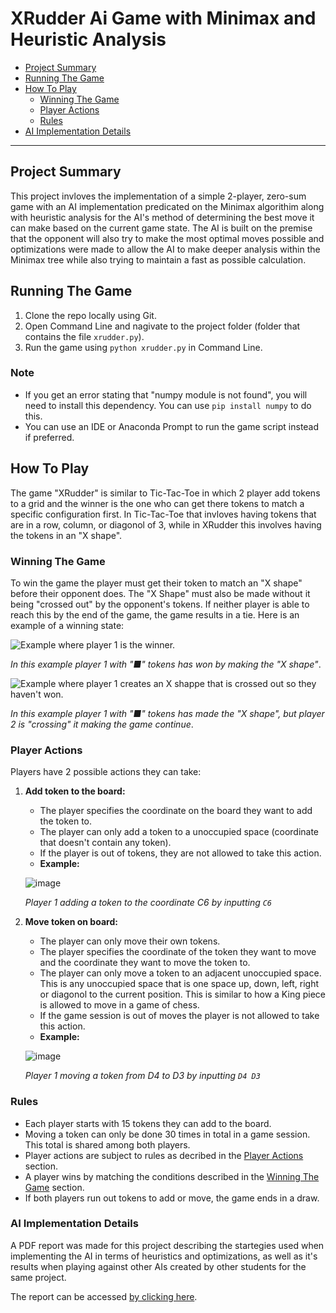 # XRudder Ai Game with Minimax and Heuristic Analysis

- [Project Summary](#Project-Summary)
- [Running The Game](#Running-The-Game)
- [How To Play](#How-To-Play)
  - [Winning The Game](#Winning-The-Game)
  - [Player Actions](#Player-Actions)
  - [Rules](#Rules)
- [AI Implementation Details](#AI-Implementation-Details)

---

## Project Summary

This project invloves the implementation of a simple 2-player, zero-sum game with an AI implementation predicated on the Minimax algorithim along with heuristic analysis for the AI's method of determining the best move it can make based on the current game state. The AI is built on the premise that the opponent will also try to make the most optimal moves possible and optimizations were made to allow the AI to make deeper analysis within the Minimax tree while also trying to maintain a fast as possible calculation.

## Running The Game

1. Clone the repo locally using Git.
2. Open Command Line and nagivate to the project folder (folder that contains the file `xrudder.py`).
3. Run the game using `python xrudder.py` in Command Line.

### Note

- If you get an error stating that "numpy module is not found", you will need to install this dependency. You can use `pip install numpy` to do this.
- You can use an IDE or Anaconda Prompt to run the game script instead if preferred.

## How To Play

The game "XRudder" is similar to Tic-Tac-Toe in which 2 player add tokens to a grid and the winner is the one who can get there tokens to match a specific configuration first. In Tic-Tac-Toe that invloves having tokens that are in a row, column, or diagonol of 3, while in XRudder this involves having the tokens in an "X shape".

### Winning The Game

To win the game the player must get their token to match an "X shape" before their opponent does. The "X Shape" must also be made without it being "crossed out" by the opponent's tokens. If neither player is able to reach this by the end of the game, the game results in a tie. Here is an example of a winning state:

![Example where player 1 is the winner.](https://user-images.githubusercontent.com/31963426/117557842-5fb71c80-b045-11eb-82ae-770542d26002.png)

*In this example player 1 with "■" tokens has won by making the "X shape"*.

![Example where player 1 creates an X shappe that is crossed out so they haven't won.](https://user-images.githubusercontent.com/31963426/117558531-58474180-b04c-11eb-8662-59b50d1d7496.png)

*In this example player 1 with "■" tokens has made the "X shape", but player 2 is "crossing" it making the game continue*.

### Player Actions

Players have 2 possible actions they can take:

1. **Add token to the board:**
   - The player specifies the coordinate on the board they want to add the token to.
   - The player can only add a token to a unoccupied space (coordinate that doesn't contain any token).
   - If the player is out of tokens, they are not allowed to take this action.
   - **Example:**

   ![image](https://user-images.githubusercontent.com/31963426/117557977-c38e1500-b046-11eb-8c41-ff4a78d67877.png)
   
   *Player 1 adding a token to the coordinate C6 by inputting `C6`*

2. **Move token on board:**
   - The player can only move their own tokens.
   - The player specifies the coordinate of the token they want to move and the coordinate they want to move the token to.
   - The player can only move a token to an adjacent unoccupied space. This is any unoccupied space that is one space up, down, left, right or diagonol to the current position. This is similar to how a King piece is allowed to move in a game of chess.
   - If the game session is out of moves the player is not allowed to take this action.
   - **Example:**

   ![image](https://user-images.githubusercontent.com/31963426/117558069-9beb7c80-b047-11eb-95d7-4f0a2bf1d00c.png)
   
   *Player 1 moving a token from D4 to D3 by inputting `D4 D3`*

### Rules

- Each player starts with 15 tokens they can add to the board.
- Moving a token can only be done 30 times in total in a game session. This total is shared among both players.
- Player actions are subject to rules as decribed in the [Player Actions](#Player-Actions) section.
- A player wins by matching the conditions described in the [Winning The Game](#Winning-The-Game) section.
- If both players run out tokens to add or move, the game ends in a draw.

### AI Implementation Details

A PDF report was made for this project describing the startegies used when implementing the AI in terms of heuristics and optimizations, as well as it's results when playing against other AIs created by other students for the same project.

The report can be accessed [by clicking here](https://github.com/refatK/XRudder-AI-Minimax-Project/blob/main/Report%20and%20Analysis.pdf).
